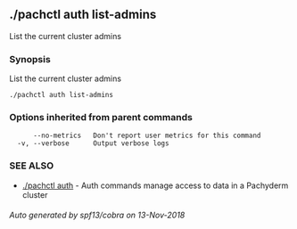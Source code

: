 ## ./pachctl auth list-admins

List the current cluster admins

### Synopsis


List the current cluster admins

```
./pachctl auth list-admins
```

### Options inherited from parent commands

```
      --no-metrics   Don't report user metrics for this command
  -v, --verbose      Output verbose logs
```

### SEE ALSO
* [./pachctl auth](./pachctl_auth.md)	 - Auth commands manage access to data in a Pachyderm cluster

###### Auto generated by spf13/cobra on 13-Nov-2018

